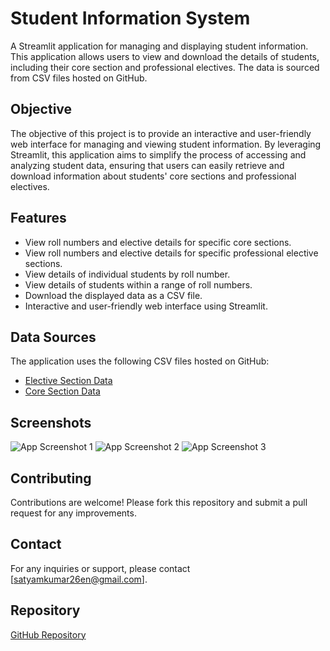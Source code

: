 # Student Information System

A Streamlit application for managing and displaying student information. This application allows users to view and download the details of students, including their core section and professional electives. The data is sourced from CSV files hosted on GitHub.

## Objective

The objective of this project is to provide an interactive and user-friendly web interface for managing and viewing student information. By leveraging Streamlit, this application aims to simplify the process of accessing and analyzing student data, ensuring that users can easily retrieve and download information about students' core sections and professional electives.

## Features

- View roll numbers and elective details for specific core sections.
- View roll numbers and elective details for specific professional elective sections.
- View details of individual students by roll number.
- View details of students within a range of roll numbers.
- Download the displayed data as a CSV file.
- Interactive and user-friendly web interface using Streamlit.

## Data Sources

The application uses the following CSV files hosted on GitHub:

- [Elective Section Data](https://raw.githubusercontent.com/satyam26en/student-information-system/main/data/elective_sheet1.csv)
- [Core Section Data](https://raw.githubusercontent.com/satyam26en/student-information-system/main/data/core_section_sheet1.csv)

## Screenshots

![App Screenshot 1](https://raw.githubusercontent.com/satyam26en/student-information-system/main/images/1.png)
![App Screenshot 2](https://raw.githubusercontent.com/satyam26en/student-information-system/main/images/2.png)
![App Screenshot 3](https://raw.githubusercontent.com/satyam26en/student-information-system/main/images/3.png)

## Contributing

Contributions are welcome! Please fork this repository and submit a pull request for any improvements.

## Contact

For any inquiries or support, please contact [satyamkumar26en@gmail.com].

## Repository

[GitHub Repository](https://github.com/satyam26en/student-information-system)


